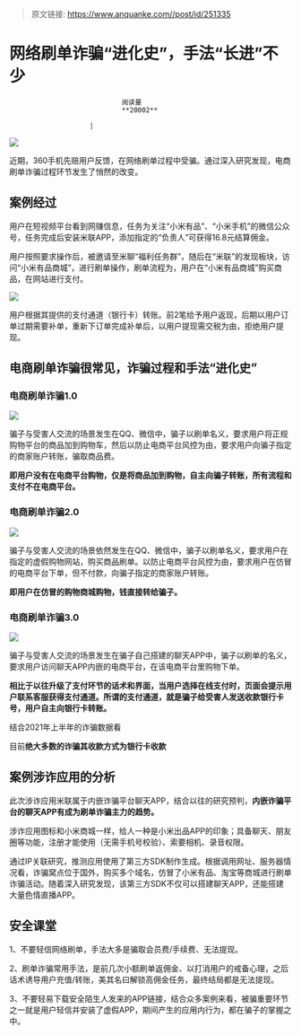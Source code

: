 > 原文链接: https://www.anquanke.com//post/id/251335 


# 网络刷单诈骗“进化史”，手法“长进”不少


                                阅读量   
                                **20002**
                            
                        |
                        
                                                                                    



[![](https://p4.ssl.qhimg.com/t016cd3e7febdcd9001.png)](https://p4.ssl.qhimg.com/t016cd3e7febdcd9001.png)



近期，360手机先赔用户反馈，在网络刷单过程中受骗。通过深入研究发现，电商刷单诈骗过程环节发生了悄然的改变。



## 案例经过

用户在短视频平台看到网赚信息，任务为关注“小米有品”、“小米手机”的微信公众号，任务完成后安装米联APP，添加指定的“负责人”可获得16.8元结算佣金。

用户按照要求操作后，被邀请至米聊“福利任务群”，随后在“米联”的发现板块，访问“小米有品商城”，进行刷单操作，刷单流程为，用户在“小米有品商城”购买商品，在网站进行支付。

[![](https://p4.ssl.qhimg.com/t01426d592374a523a2.png)](https://p4.ssl.qhimg.com/t01426d592374a523a2.png)

用户根据其提供的支付通道（银行卡）转账。前2笔给予用户返现，后期以用户订单过期需要补单，重新下订单完成补单后，以用户提现需交税为由，拒绝用户提现。



## 电商刷单诈骗很常见，诈骗过程和手法“进化史”

### 电商刷单诈骗1.0

[![](https://p1.ssl.qhimg.com/t01f24b63720d876e99.png)](https://p1.ssl.qhimg.com/t01f24b63720d876e99.png)

骗子与受害人交流的场景发生在QQ、微信中，骗子以刷单名义，要求用户将正规购物平台的商品加到购物车，然后以防止电商平台风控为由，要求用户向骗子指定的商家账户转账，骗取商品费。

**即用户没有在电商平台购物，仅是将商品加到购物，自主向骗子转账，所有流程和支付不在电商平台。**



### 电商刷单诈骗2.0

[![](https://p5.ssl.qhimg.com/t01ac94f1e02bfa94b3.png)](https://p5.ssl.qhimg.com/t01ac94f1e02bfa94b3.png)

骗子与受害人交流的场景依然发生在QQ、微信中，骗子以刷单名义，要求用户在指定的虚假购物网站，购买商品刷单。以防止电商平台风控为由，要求用户在仿冒的电商平台下单，但不付款，向骗子指定的商家账户转账。

**即用户在仿冒的购物商城购物，钱直接转给骗子。**



### 电商刷单诈骗3.0

[![](https://p1.ssl.qhimg.com/t016983a97be8d96a83.png)](https://p1.ssl.qhimg.com/t016983a97be8d96a83.png)

骗子与受害人交流的场景发生在骗子自己搭建的聊天APP中，骗子以刷单的名义，要求用户访问聊天APP内嵌的电商平台，在该电商平台里购物下单。

**相比于以往升级了支付环节的话术和界面，当用户选择在线支付时，页面会提示用户联系客服获得支付通道。所谓的支付通道，就是骗子给受害人发送收款银行卡号，用户自主向银行卡转账。**

结合2021年上半年的诈骗数据看

目前**绝大多数的诈骗其收款方式为银行卡收款**



## 案例涉诈应用的分析

此次涉诈应用米联属于内嵌诈骗平台聊天APP，结合以往的研究预判，**内嵌诈骗平台的聊天APP有成为刷单诈骗主力的趋势。**

涉诈应用图标和小米商城一样，给人一种是小米出品APP的印象；具备聊天、朋友圈等功能，注册才能使用（无需手机号校验）、索要相机、录音权限。

通过IP关联研究，推测应用使用了第三方SDK制作生成。根据调用网址、服务器情况看，诈骗窝点位于国外，购买多个域名，仿冒了小米有品、淘宝等商城进行刷单诈骗活动。随着深入研究发现，该第三方SDK不仅可以搭建聊天APP，还能搭建大量色情直播APP。



## 安全课堂

1、不要轻信网络刷单，手法大多是骗取会员费/手续费、无法提现。

2、刷单诈骗常用手法，是前几次小额刷单返佣金、以打消用户的戒备心理，之后话术诱导用户充值/转账，美其名曰解锁高佣金任务，最终结局都是无法提现。

3、不要轻易下载安全陌生人发来的APP链接，结合众多案例来看，被骗重要环节之一就是用户轻信并安装了虚假APP，期间产生的应用内行为，都在骗子的掌握之中。

